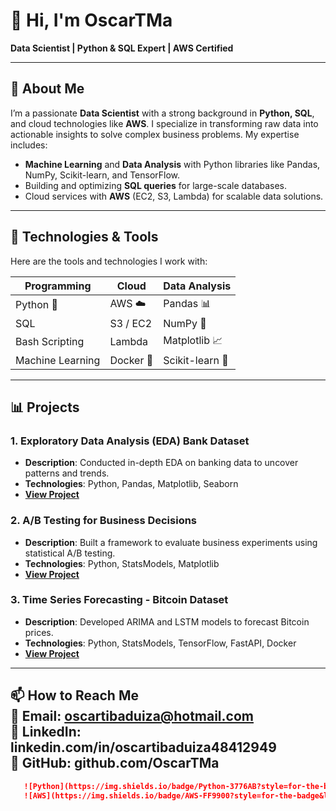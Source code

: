 # 👋 Hi, I'm OscarTMa

**Data Scientist | Python & SQL Expert | AWS Certified**

---

## 🚀 About Me  

I’m a passionate **Data Scientist** with a strong background in **Python, SQL**, and cloud technologies like **AWS**. I specialize in transforming raw data into actionable insights to solve complex business problems. My expertise includes:

- **Machine Learning** and **Data Analysis** with Python libraries like Pandas, NumPy, Scikit-learn, and TensorFlow.
- Building and optimizing **SQL queries** for large-scale databases.
- Cloud services with **AWS** (EC2, S3, Lambda) for scalable data solutions.

---

## 🔧 Technologies & Tools  

Here are the tools and technologies I work with:

| **Programming**  | **Cloud**  | **Data Analysis**    |
|------------------|------------|----------------------|
| Python 🐍       | AWS ☁️     | Pandas 📊           |
| SQL             | S3 / EC2   | NumPy 🔢            |
| Bash Scripting  | Lambda     | Matplotlib 📈       |
| Machine Learning | Docker 🐳 | Scikit-learn 🤖      |

---

## 📊 Projects  

### **1. Exploratory Data Analysis (EDA) Bank Dataset**  
- **Description**: Conducted in-depth EDA on banking data to uncover patterns and trends.  
- **Technologies**: Python, Pandas, Matplotlib, Seaborn  
- **[View Project](https://github.com/OscarTMa/Exploratory-Data-Analysis-Bank)**  

### **2. A/B Testing for Business Decisions**  
- **Description**: Built a framework to evaluate business experiments using statistical A/B testing.  
- **Technologies**: Python, StatsModels, Matplotlib  
- **[View Project](https://github.com/OscarTMa/ab-testing)**  

### **3. Time Series Forecasting - Bitcoin Dataset**  
- **Description**: Developed ARIMA and LSTM models to forecast Bitcoin prices.  
- **Technologies**: Python, StatsModels, TensorFlow, FastAPI, Docker  
- **[View Project](https://github.com/OscarTMa/time-series-forecasting)**  

---
📫 How to Reach Me                                      
📧 Email: oscartibaduiza@hotmail.com                                        
💼 LinkedIn: linkedin.com/in/oscartibaduiza48412949                                  
🐙 GitHub: github.com/OscarTMa                                             
---
```markdown
   ![Python](https://img.shields.io/badge/Python-3776AB?style=for-the-badge&logo=python&logoColor=white)
   ![AWS](https://img.shields.io/badge/AWS-FF9900?style=for-the-badge&logo=amazonaws&logoColor=white)

